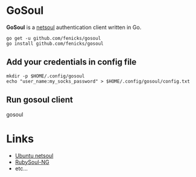 # GoSoul

**GoSoul** is a [netsoul](http://code.google.com/p/rubysoul-ng/wiki/NetSoul) authentication client written in Go.

    go get -u github.com/fenicks/gosoul
    go install github.com/fenicks/gosoul

## Add your credentials in config file

    mkdir -p $HOME/.config/gosoul
    echo "user_name:my_socks_password" > $HOME/.config/gosoul/config.txt

## Run gosoul client

   gosoul

# Links
 *   [Ubuntu netsoul](http://doc.ubuntu-fr.org/netsoul)
 *   [RubySoul-NG](http://code.google.com/p/rubysoul-ng/)
 *   etc...
